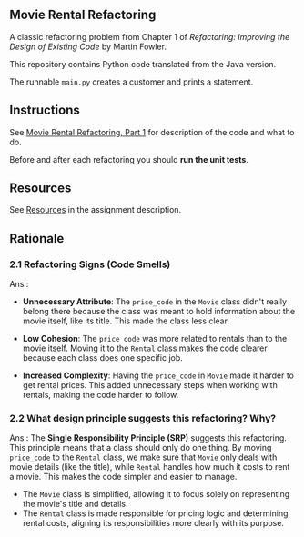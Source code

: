 ## Movie Rental Refactoring

A classic refactoring problem from Chapter 1 of
_Refactoring: Improving the Design of Existing Code_ by Martin Fowler.  

This repository contains Python code translated from the Java version.

The runnable `main.py` creates a customer and prints a statement.


## Instructions

See [Movie Rental Refactoring, Part 1](https://cpske.github.io/ISP/assignment/movierental/movierental-part1) for description of the code and what to do.

Before and after each refactoring you should **run the unit tests**.

## Resources

See [Resources](https://cpske.github.io/ISP/assignment/movierental/movierental-part1#resources) in the assignment description.

## Rationale

### 2.1 Refactoring Signs (Code Smells)

Ans :  
- **Unnecessary Attribute**: The `price_code` in the `Movie` class didn't really belong there because the class was meant to hold information about the movie itself, like its title. This made the class less clear.

- **Low Cohesion**: The `price_code` was more related to rentals than to the movie itself. Moving it to the `Rental` class makes the code clearer because each class does one specific job.

- **Increased Complexity**: Having the `price_code` in `Movie` made it harder to get rental prices. This added unnecessary steps when working with rentals, making the code harder to follow.

### 2.2 What design principle suggests this refactoring? Why?

Ans : 
The **Single Responsibility Principle (SRP)** suggests this refactoring. This principle means that a class should only do one thing. By moving `price_code` to the `Rental` class, we make sure that `Movie` only deals with movie details (like the title), while `Rental` handles how much it costs to rent a movie. This makes the code simpler and easier to manage.

- The `Movie` class is simplified, allowing it to focus solely on representing the movie's title and details.
- The `Rental` class is made responsible for pricing logic and determining rental costs, aligning its responsibilities more clearly with its purpose.



